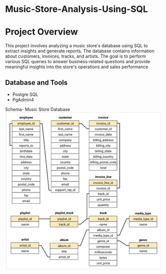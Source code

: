 # Music-Store-Analysis-Using-SQL
# Project Overview
This project involves analyzing a music store's database using SQL to extract insights and generate reports. The database contains information about customers, invoices, tracks, and artists. The goal is to perform various SQL queries to answer business-related questions and provide meaningful insights into the store's operations and sales performance

## Database and Tools
* Postgre SQL
* PgAdmin4


Schema- Music Store Database
![MusicstoreSchema](https://github.com/Prince0813/Music-Store-Analysis-Using-SQL/blob/main/schema_diagram.png)

